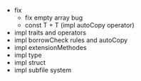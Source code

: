- fix 
    - fix empty array bug 
    - const T + T (impl autoCopy operator)
- impl traits and operators
- impl borrowCheck rules and autoCopy
- impl extensionMethodes
- impl type
- impl struct
- impl subfile system



















